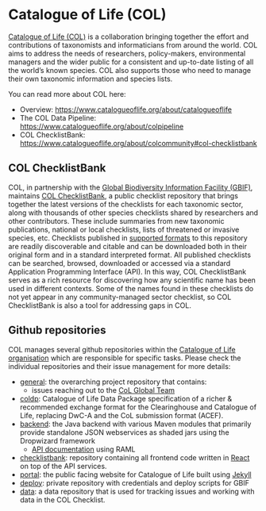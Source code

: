 # Catalogue of Life (COL)


[Catalogue of Life (COL)](http://www.catalogueoflife.org/) is a collaboration bringing together the effort and contributions of taxonomists and informaticians from around the world. COL aims to address the needs of researchers, policy-makers, environmental managers and the wider public for a consistent and up-to-date listing of all the world’s known species. COL also supports those who need to manage their own taxonomic information and species lists.

You can read more about COL here:

 - Overview: https://www.catalogueoflife.org/about/catalogueoflife
 - The COL Data Pipeline: https://www.catalogueoflife.org/about/colpipeline
 - COL ChecklistBank: https://www.catalogueoflife.org/about/colcommunity#col-checklistbank


## COL ChecklistBank

COL, in partnership with the [Global Biodiversity Information Facility (GBIF)](https://www.gbif.org), maintains [COL ChecklistBank](https://data.catalogueoflife.org), a public checklist repository that brings together the latest versions of the checklists for each taxonomic sector, along with thousands of other species checklists shared by researchers and other contributors. These include summaries from new taxonomic publications, national or local checklists, lists of threatened or invasive species, etc. Checklists published in [supported formats](docs/DATA-FORMATS.md) to this repository are readily discoverable and citable and can be downloaded both in their original form and in a standard interpreted format. All published checklists can be searched, browsed, downloaded or accessed via a standard Application Programming Interface (API). In this way, COL ChecklistBank serves as a rich resource for discovering how any scientific name has been used in different contexts. Some of the names found in these checklists do not yet appear in any community-managed sector checklist, so COL ChecklistBank is also a tool for addressing gaps in COL.


##  Github repositories

COL manages several github repositories within the [Catalogue of Life organisation](https://github.com/catalogueOfLife) which are responsible for specific tasks.
Please check the individual repositories and their issue management for more details:

 - [general](https://github.com/CatalogueOfLife/general): the overarching project repository that contains:
    - issues reaching out to the [CoL Global Team](https://github.com/CatalogueOfLife/general/issues?q=is%3Aissue+is%3Aopen+label%3A%22Global+Team%22)
 - [coldp](https://github.com/CatalogueOfLife/coldp): Catalogue of Life Data Package specification of a richer & recommended exchange format for the Clearinghouse and Catalogue of Life, replacing DwC-A and the CoL submission format (ACEF).
 - [backend](https://github.com/CatalogueOfLife/backend): the Java backend with various Maven modules that primarily provide standalone JSON webservices as shaded jars using the Dropwizard framework
    - [API documentation](https://sp2000.github.io/colplus/api/api.html) using RAML
 - [checklistbank](https://github.com/CatalogueOfLife/checklistbank): repository containing all frontend code written in [React](https://reactjs.org/) on top of the API services.
 - [portal](https://github.com/CatalogueOfLife/portal): the public facing website for Catalogue of Life built using [Jekyll](https://jekyllrb.com/)
 - [deploy](https://github.com/CatalogueOfLife/deploy): private repository with credentials and deploy scripts for GBIF
 - [data](https://github.com/CatalogueOfLife/data): a data repository that is used for tracking issues and working with data in the COL Checklist.
